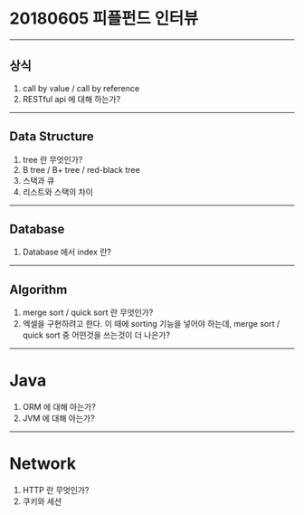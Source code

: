 # 20180605 피플펀드 인터뷰

---
## 상식

1. call by value / call by reference
2. RESTful api 에 대해 하는가?

---
## Data Structure

1. tree 란 무엇인가?
2. B tree / B+ tree / red-black tree
3. 스택과 큐
4. 리스트와 스택의 차이

---
## Database

1. Database 에서 index 란?

---
## Algorithm

1. merge sort / quick sort 란 무엇인가?
2. 엑셀을 구현하려고 한다. 이 때에 sorting 기능을 넣어야 하는데, merge sort / quick sort 중 어떤것을 쓰는것이 더 나은가?

---
# Java
1. ORM 에 대해 아는가?
2. JVM 에 대해 아는가?

---
# Network

1. HTTP 란 무엇인가?
2. 쿠키와 세션
